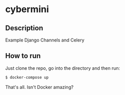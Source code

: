 # cybermini

## Description

Example Django Channels and Celery

## How to run

Just clone the repo, go into the directory and then run:

```bash
$ docker-compose up
```

That's all. Isn't Docker amazing?
